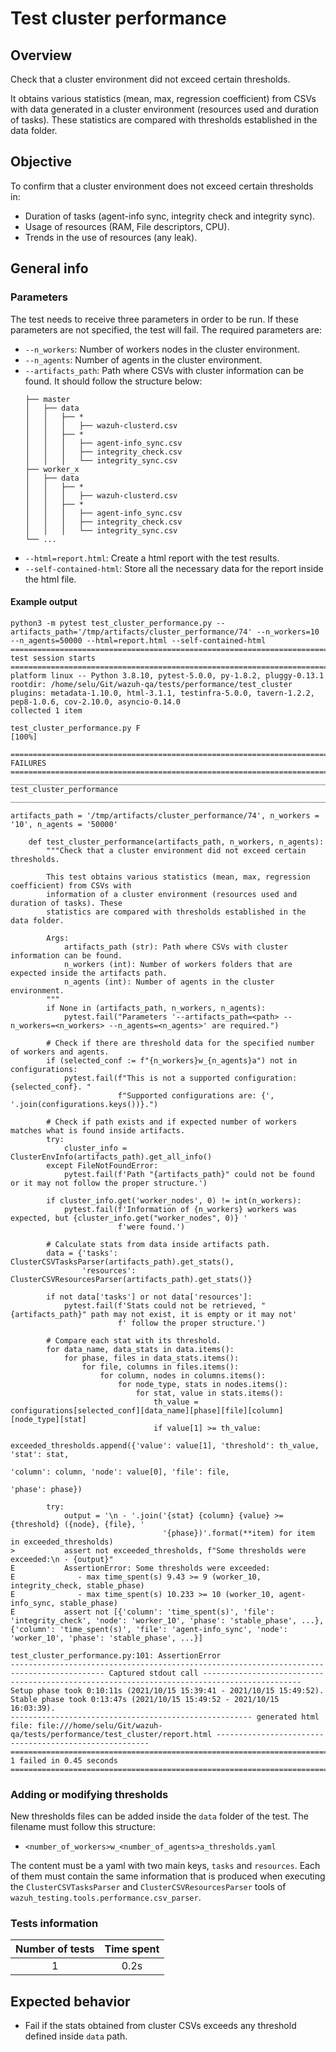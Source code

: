 # Test cluster performance

## Overview 

Check that a cluster environment did not exceed certain thresholds.

It obtains various statistics (mean, max, regression coefficient) from CSVs with data generated in a cluster environment (resources used and duration of tasks). These statistics are compared with thresholds established in the data folder.
## Objective

To confirm that a cluster environment does not exceed certain thresholds in:
- Duration of tasks (agent-info sync, integrity check and integrity sync).
- Usage of resources (RAM, File descriptors, CPU).
- Trends in the use of resources (any leak).

## General info
### Parameters
The test needs to receive three parameters in order to be run. If these parameters are not specified, the test will fail. The required parameters are:
- `--n_workers`: Number of workers nodes in the cluster environment. 
- `--n_agents`: Number of agents in the cluster environment.
- `--artifacts_path`: Path where CSVs with cluster information can be found. It should follow the structure below:
    ```.
    ├── master
    │   ├── data
    │   │   ├── *
    │   │   │   ├── wazuh-clusterd.csv
    │   │   ├── *
    │   │   │   ├── agent-info_sync.csv
    │   │   │   ├── integrity_check.csv
    │   │   │   └── integrity_sync.csv
    ├── worker_x
    │   ├── data
    │   │   ├── *
    │   │   │   ├── wazuh-clusterd.csv
    │   │   ├── *
    │   │   │   ├── agent-info_sync.csv
    │   │   │   ├── integrity_check.csv
    │   │   │   └── integrity_sync.csv
    └── ...
    ```
- `--html=report.html`: Create a html report with the test results. 
- `--self-contained-html`: Store all the necessary data for the report inside the html file.

#### Example output
```shell
python3 -m pytest test_cluster_performance.py --artifacts_path='/tmp/artifacts/cluster_performance/74' --n_workers=10 --n_agents=50000 --html=report.html --self-contained-html
============================================================================================ test session starts ============================================================================================
platform linux -- Python 3.8.10, pytest-5.0.0, py-1.8.2, pluggy-0.13.1
rootdir: /home/selu/Git/wazuh-qa/tests/performance/test_cluster
plugins: metadata-1.10.0, html-3.1.1, testinfra-5.0.0, tavern-1.2.2, pep8-1.0.6, cov-2.10.0, asyncio-0.14.0
collected 1 item                                                                                                                                                                                            

test_cluster_performance.py F                                                                                                                                                                         [100%]

================================================================================================= FAILURES ==================================================================================================
_________________________________________________________________________________________ test_cluster_performance __________________________________________________________________________________________

artifacts_path = '/tmp/artifacts/cluster_performance/74', n_workers = '10', n_agents = '50000'

    def test_cluster_performance(artifacts_path, n_workers, n_agents):
        """Check that a cluster environment did not exceed certain thresholds.
    
        This test obtains various statistics (mean, max, regression coefficient) from CSVs with
        information of a cluster environment (resources used and duration of tasks). These
        statistics are compared with thresholds established in the data folder.
    
        Args:
            artifacts_path (str): Path where CSVs with cluster information can be found.
            n_workers (int): Number of workers folders that are expected inside the artifacts path.
            n_agents (int): Number of agents in the cluster environment.
        """
        if None in (artifacts_path, n_workers, n_agents):
            pytest.fail("Parameters '--artifacts_path=<path> --n_workers=<n_workers> --n_agents=<n_agents>' are required.")
    
        # Check if there are threshold data for the specified number of workers and agents.
        if (selected_conf := f"{n_workers}w_{n_agents}a") not in configurations:
            pytest.fail(f"This is not a supported configuration: {selected_conf}. "
                        f"Supported configurations are: {', '.join(configurations.keys())}.")
    
        # Check if path exists and if expected number of workers matches what is found inside artifacts.
        try:
            cluster_info = ClusterEnvInfo(artifacts_path).get_all_info()
        except FileNotFoundError:
            pytest.fail(f'Path "{artifacts_path}" could not be found or it may not follow the proper structure.')
    
        if cluster_info.get('worker_nodes', 0) != int(n_workers):
            pytest.fail(f'Information of {n_workers} workers was expected, but {cluster_info.get("worker_nodes", 0)} '
                        f'were found.')
    
        # Calculate stats from data inside artifacts path.
        data = {'tasks': ClusterCSVTasksParser(artifacts_path).get_stats(),
                'resources': ClusterCSVResourcesParser(artifacts_path).get_stats()}
    
        if not data['tasks'] or not data['resources']:
            pytest.fail(f'Stats could not be retrieved, "{artifacts_path}" path may not exist, it is empty or it may not'
                        f' follow the proper structure.')
    
        # Compare each stat with its threshold.
        for data_name, data_stats in data.items():
            for phase, files in data_stats.items():
                for file, columns in files.items():
                    for column, nodes in columns.items():
                        for node_type, stats in nodes.items():
                            for stat, value in stats.items():
                                th_value = configurations[selected_conf][data_name][phase][file][column][node_type][stat]
                                if value[1] >= th_value:
                                    exceeded_thresholds.append({'value': value[1], 'threshold': th_value, 'stat': stat,
                                                                'column': column, 'node': value[0], 'file': file,
                                                                'phase': phase})
    
        try:
            output = '\n - '.join('{stat} {column} {value} >= {threshold} ({node}, {file}, '
                                  '{phase})'.format(**item) for item in exceeded_thresholds)
>           assert not exceeded_thresholds, f"Some thresholds were exceeded:\n - {output}"
E           AssertionError: Some thresholds were exceeded:
E              - max time_spent(s) 9.43 >= 9 (worker_10, integrity_check, stable_phase)
E              - max time_spent(s) 10.233 >= 10 (worker_10, agent-info_sync, stable_phase)
E           assert not [{'column': 'time_spent(s)', 'file': 'integrity_check', 'node': 'worker_10', 'phase': 'stable_phase', ...}, {'column': 'time_spent(s)', 'file': 'agent-info_sync', 'node': 'worker_10', 'phase': 'stable_phase', ...}]

test_cluster_performance.py:101: AssertionError
------------------------------------------------------------------------------------------- Captured stdout call --------------------------------------------------------------------------------------------
Setup phase took 0:10:11s (2021/10/15 15:39:41 - 2021/10/15 15:49:52).
Stable phase took 0:13:47s (2021/10/15 15:49:52 - 2021/10/15 16:03:39).
------------------------------------------------------ generated html file: file:///home/selu/Git/wazuh-qa/tests/performance/test_cluster/report.html -------------------------------------------------------
========================================================================================= 1 failed in 0.45 seconds ==========================================================================================

```

### Adding or modifying thresholds
New thresholds files can be added inside the `data` folder of the test. The filename must follow this structure:
- `<number_of_workers>w_<number_of_agents>a_thresholds.yaml`

The content must be a yaml with two main keys, `tasks` and `resources`. Each of them must contain the same information that is produced when executing the `ClusterCSVTasksParser` and `ClusterCSVResourcesParser` tools of `wazuh_testing.tools.performance.csv_parser`.

### Tests information

| Number of tests | Time spent |
|:--:|:--:|
| 1 | 0.2s |

## Expected behavior

- Fail if the stats obtained from cluster CSVs exceeds any threshold defined inside `data` path.
